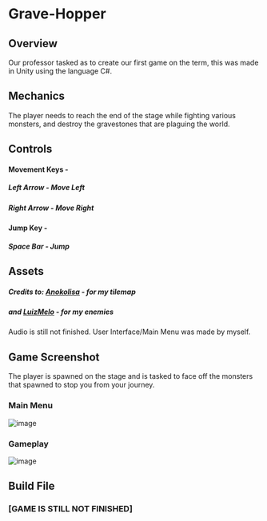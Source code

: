 # Grave-Hopper
## Overview
Our professor tasked as to create our first game on the term, this was made in Unity using the language C#.

## Mechanics
The player needs to reach the end of the stage while fighting various monsters, and destroy the gravestones that are plaguing the world.

## Controls
#### Movement Keys -
##### Left Arrow - Move Left
##### Right Arrow - Move Right
#### Jump Key -
##### Space Bar - Jump

## Assets
##### Credits to: [Anokolisa](https://anokolisa.itch.io/sidescroller-pixelart-sprites-asset-pack-forest-16x16) - for my tilemap
##### and [LuizMelo](https://luizmelo.itch.io/monsters-creatures-fantasy) - for my enemies
Audio is still not finished.
User Interface/Main Menu was made by myself.

## Game Screenshot
The player is spawned on the stage and is tasked to face off the monsters that spawned to stop you from your journey.

### Main Menu
![image](https://github.com/RimiRimssss/Grave-Hopper/assets/77657840/0554d7c9-c1ef-4868-bfb7-d5c27073e7ce)

### Gameplay
![image](https://github.com/RimiRimssss/Grave-Hopper/assets/77657840/6b95dc1a-ba1c-4415-b3eb-53e91ab06806)

## Build File
### [GAME IS STILL NOT FINISHED]





